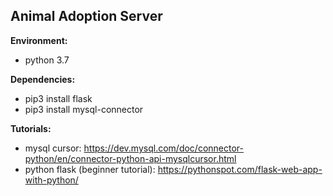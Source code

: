 ## Animal Adoption Server


**Environment:**
+ python 3.7

**Dependencies:**
+ pip3 install flask
+ pip3 install mysql-connector

**Tutorials:**  
+ mysql cursor: 
https://dev.mysql.com/doc/connector-python/en/connector-python-api-mysqlcursor.html
+ python flask (beginner tutorial):
https://pythonspot.com/flask-web-app-with-python/